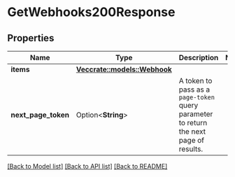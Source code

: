# GetWebhooks200Response

## Properties

Name | Type | Description | Notes
------------ | ------------- | ------------- | -------------
**items** | [**Vec<crate::models::Webhook>**](Webhook.md) |  | 
**next_page_token** | Option<**String**> | A token to pass as a `page-token` query parameter to return the next page of results. | 

[[Back to Model list]](../README.md#documentation-for-models) [[Back to API list]](../README.md#documentation-for-api-endpoints) [[Back to README]](../README.md)



